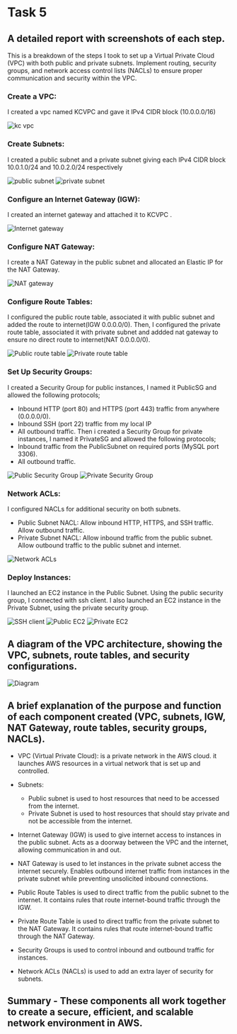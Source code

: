 # Task 5

## A detailed report with screenshots of each step.
This is a breakdown of the steps I took to set up a Virtual Private Cloud (VPC) with both public and private subnets. Implement routing, security groups, and network access control lists (NACLs) to ensure proper communication and security within the VPC.

### Create a VPC:
I created a vpc named KCVPC and gave it IPv4 CIDR block (10.0.0.0/16)

![kc vpc](Images/KCVPC.png)

### Create Subnets:
I created a public subnet and a private subnet giving each IPv4 CIDR block 10.0.1.0/24 and 10.0.2.0/24 respectively

![public subnet](Images/publicsubnet.png)
![private subnet](Images/privatesubnet.png)

### Configure an Internet Gateway (IGW):
I created an internet gateway and attached it to KCVPC . 

![Internet gateway](Images/igw.png)

### Configure NAT Gateway:
I create a NAT Gateway in the public subnet and allocated an Elastic IP for the NAT Gateway.

![NAT gateway](Images/NAT_gateway.png)

### Configure Route Tables:
I configured the public route table, associated it with public subnet and added the route to internet(IGW 0.0.0.0/0). Then, I configured the private route table, associated it with private subnet and addded nat gateway to ensure no direct route to internet(NAT 0.0.0.0/0).

![Public route table](Images/Public_RouteTable.png)
![Private route table](Images/Private_RouteTable.png)


### Set Up Security Groups:
I created a Security Group for public instances, I named it PublicSG and allowed the following protocols;
- Inbound HTTP (port 80) and HTTPS (port 443) traffic from anywhere (0.0.0.0/0).
- Inbound SSH (port 22) traffic from my local IP 
- All outbound traffic.
Then i created a Security Group for private instances, I named it PrivateSG and allowed the following protocols;
- Inbound traffic from the PublicSubnet on required ports (MySQL port 3306).
- All outbound traffic.

![Public Security Group](Images/Publicsg.png)
![Private Security Group](Images/Privatesg.png)

### Network ACLs:
I configured NACLs for additional security on both subnets.
- Public Subnet NACL: Allow inbound HTTP, HTTPS, and SSH traffic. Allow outbound traffic.
- Private Subnet NACL: Allow inbound traffic from the public subnet. Allow outbound traffic to the public subnet and internet.


![Network ACLs](Images/NACLs.png)

### Deploy Instances:
I launched an EC2 instance in the Public Subnet. Using the public security group, I connected with ssh client.
I also launched an EC2 instance in the Private Subnet, using the private security group.

![SSH client](Images/ssh_connect.png)
![Public EC2](Images/public_ec2instance.png)
![Private EC2](Images/private_ec2instance.png)

## A diagram of the VPC architecture, showing the VPC, subnets, route tables, and security configurations.

![Diagram](Images/kcvpc_diagram.png)

## A brief explanation of the purpose and function of each component created (VPC, subnets, IGW, NAT Gateway, route tables, security groups, NACLs).

- VPC (Virtual Private Cloud): is a private network in the AWS cloud. it launches AWS resources in a virtual network that is set up and controlled.
- Subnets: 
    - Public subnet is used to host resources that need to be accessed from the internet.
    - Private Subnet is used to host resources that should stay private and not be accessible from the internet.

- Internet Gateway (IGW) is used to give internet access to instances in the public subnet. Acts as a doorway between the VPC and the internet, allowing communication in and out.

- NAT Gateway is used to let instances in the private subnet access the internet securely. Enables outbound internet traffic from instances in the private subnet while preventing unsolicited inbound connections.

- Public Route Tables is used to direct traffic from the public subnet to the internet. It contains rules that route internet-bound traffic through the IGW.
- Private Route Table is used to direct traffic from the private subnet to the NAT Gateway. It contains rules that route internet-bound traffic through the NAT Gateway.

- Security Groups is used to control inbound and outbound traffic for instances.

- Network ACLs (NACLs) is used to add an extra layer of security for subnets.

## Summary - These components all work together to create a secure, efficient, and scalable network environment in AWS.
